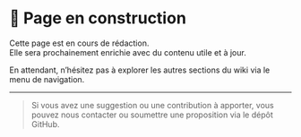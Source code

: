 # 🚧 Page en construction

Cette page est en cours de rédaction.  
Elle sera prochainement enrichie avec du contenu utile et à jour.

En attendant, n’hésitez pas à explorer les autres sections du wiki via le menu de navigation.

---

> Si vous avez une suggestion ou une contribution à apporter, vous pouvez nous contacter ou soumettre une proposition via le dépôt GitHub.
